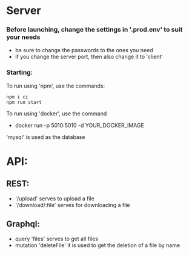 # Server
### Before launching, change the settings in '.prod.env' to suit your needs
  - be sure to change the passwords to the ones you need
  - if you change the server port, then also change it to 'client'


### Starting:
To run using 'npm', use the commands:

    npm i ci
    npm run start

To run using 'docker', use the command
  - docker run -p 5010:5010 -d YOUR_DOCKER_IMAGE


'mysql' is used as the database

# API:
## REST:
  - '/upload' serves to upload a file
  - '/download/:file' serves for downloading a file

## Graphql:
  - query 'files' serves to get all files
  - mutation 'deleteFile' it is used to get the deletion of a file by name